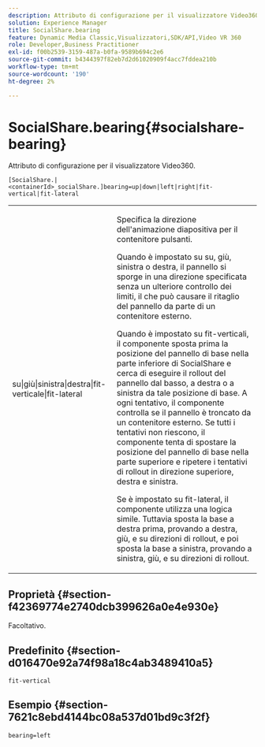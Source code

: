 ```yaml
---
description: Attributo di configurazione per il visualizzatore Video360.
solution: Experience Manager
title: SocialShare.bearing
feature: Dynamic Media Classic,Visualizzatori,SDK/API,Video VR 360
role: Developer,Business Practitioner
exl-id: f00b2539-3159-487a-b0fa-9589b694c2e6
source-git-commit: b4344397f82eb7d2d61020909f4acc7fddea210b
workflow-type: tm+mt
source-wordcount: '190'
ht-degree: 2%

---
```


# SocialShare.bearing{#socialshare-bearing}

Attributo di configurazione per il visualizzatore Video360.

`[SocialShare.|<containerId>_socialShare.]bearing=up|down|left|right|fit-vertical|fit-lateral`

<table id="table_C616483932C2482CA9794DDD7313FD7C"> 
 <tbody> 
  <tr> 
   <td colname="col1"> <p> <span class="codeph"> su|giù|sinistra|destra|fit-verticale|fit-lateral</span> </p> </td> 
   <td colname="col2"> <p> Specifica la direzione dell'animazione diapositiva per il contenitore pulsanti. </p> <p> Quando è impostato su <span class="codeph"> su</span>, <span class="codeph"> giù</span>, <span class="codeph"> sinistra</span> o <span class="codeph"> destra</span>, il pannello si sporge in una direzione specificata senza un ulteriore controllo dei limiti, il che può causare il ritaglio del pannello da parte di un contenitore esterno. </p> <p>Quando è impostato su <span class="codeph"> fit-verticali</span>, il componente sposta prima la posizione del pannello di base nella parte inferiore di SocialShare e cerca di eseguire il rollout del pannello dal basso, a destra o a sinistra da tale posizione di base. A ogni tentativo, il componente controlla se il pannello è troncato da un contenitore esterno. Se tutti i tentativi non riescono, il componente tenta di spostare la posizione del pannello di base nella parte superiore e ripetere i tentativi di rollout in direzione superiore, destra e sinistra. </p> <p>Se è impostato su <span class="codeph"> fit-lateral</span>, il componente utilizza una logica simile. Tuttavia sposta la base a destra prima, provando a destra, giù, e su direzioni di rollout, e poi sposta la base a sinistra, provando a sinistra, giù, e su direzioni di rollout. </p> </td> 
  </tr> 
 </tbody> 
</table>

## Proprietà {#section-f42369774e2740dcb399626a0e4e930e}

Facoltativo.

## Predefinito {#section-d016470e92a74f98a18c4ab3489410a5}

`fit-vertical`

## Esempio {#section-7621c8ebd4144bc08a537d01bd9c3f2f}

```
bearing=left
```
